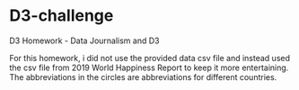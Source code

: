 # D3-challenge
D3 Homework - Data Journalism and D3

For this homework, i did not use the provided data csv file and instead used the csv file from 2019 World Happiness Report to keep it more entertaining. The abbreviations in the circles are abbreviations for different countries.
